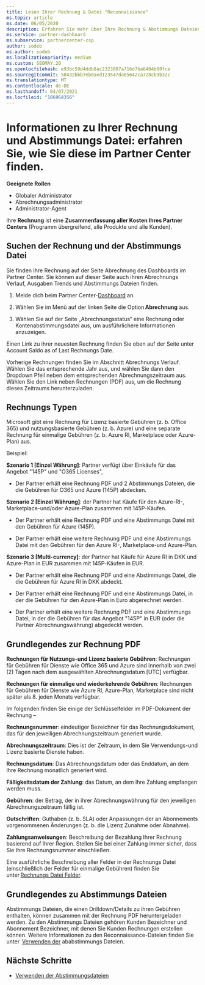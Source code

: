 ```yaml
---
title: Lesen Ihrer Rechnung & Datei "Reconnaissance"
ms.topic: article
ms.date: 06/05/2020
description: Erfahren Sie mehr über Ihre Rechnung & Abstimmungs Dateien. Ihre Rechnung zeigt Partner Center-Gebühren für das Programm, die Produkte und Kunden für diesen monatlichen Zeitraum an.
ms.service: partner-dashboard
ms.subservice: partnercenter-csp
author: sodeb
ms.author: sodeb
ms.localizationpriority: medium
ms.custom: SEOMAY.20
ms.openlocfilehash: e93bc59d4ddb8ac2323807a716d7ba6404b00fce
ms.sourcegitcommit: 58432bbb7eb0aed123547da65642ca728cb9b32c
ms.translationtype: MT
ms.contentlocale: de-DE
ms.lasthandoff: 04/07/2021
ms.locfileid: "106964356"
---
```

# <a name="understand-your-bill-and-reconciliation-file---learn-how-to-find-them-in-partner-center"></a>Informationen zu Ihrer Rechnung und Abstimmungs Datei: erfahren Sie, wie Sie diese im Partner Center finden.


**Geeignete Rollen**

- Globaler Administrator
- Abrechnungsadministrator
- Administrator-Agent


Ihre **Rechnung** ist eine **Zusammenfassung aller Kosten Ihres Partner Centers** (Programm übergreifend, alle Produkte und alle Kunden). 

## <a name="find-your-bill-and-reconciliation-file"></a>Suchen der Rechnung und der Abstimmungs Datei 

Sie finden Ihre Rechnung auf der Seite Abrechnung des Dashboards im Partner Center. Sie können auf dieser Seite auch ihren Abrechnungs Verlauf, Ausgaben Trends und Abstimmungs Dateien finden. 

1. Melde dich beim Partner Center-[Dashboard](https://partner.microsoft.com/dashboard/home) an. 

2. Wählen Sie im Menü auf der linken Seite die Option **Abrechnung** aus. 

3. Wählen Sie auf der Seite „Abrechnungsstatus“ eine Rechnung oder Kontenabstimmungsdatei aus, um ausführlichere Informationen anzuzeigen. 

Einen Link zu ihrer neuesten Rechnung finden Sie oben auf der Seite unter Account Saldo as of Last Rechnungs Date. 

Vorherige Rechnungen finden Sie im Abschnitt Abrechnungs Verlauf. Wählen Sie das entsprechende Jahr aus, und wählen Sie dann den Dropdown Pfeil neben dem entsprechenden Abrechnungszeitraum aus. Wählen Sie den Link neben Rechnungen (PDF) aus, um die Rechnung dieses Zeitraums herunterzuladen. 

## <a name="invoice-types"></a>Rechnungs Typen

Microsoft gibt eine Rechnung für Lizenz basierte Gebühren (z. b. Office 365) und nutzungsbasierte Gebühren (z. b. Azure) und eine separate Rechnung für einmalige Gebühren (z. b. Azure RI, Marketplace oder Azure-Plan) aus.

Beispiel:  

**Szenario 1 [Einzel Währung]**: Partner verfügt über Einkäufe für das Angebot "145P" und "O365 Licenses",  

- Der Partner erhält eine Rechnung PDF und 2 Abstimmungs Dateien, die die Gebühren für O365 und Azure (145P) abdecken.  

**Szenario 2 [Einzel Währung]**: der Partner hat Käufe für den Azure-RI-, Marketplace-und/oder Azure-Plan zusammen mit 145P-Käufen.

- Der Partner erhält eine Rechnung PDF und eine Abstimmungs Datei mit den Gebühren für Azure (145P). 

- Der Partner erhält eine weitere Rechnung PDF und eine Abstimmungs Datei mit den Gebühren für den Azure RI-, Marketplace-und Azure-Plan. 

**Szenario 3 [Multi-currency]**: der Partner hat Käufe für Azure RI in DKK und Azure-Plan in EUR zusammen mit 145P-Käufen in EUR.

- Der Partner erhält eine Rechnung PDF und eine Abstimmungs Datei, die die Gebühren für Azure RI in DKK abdeckt. 

- Der Partner erhält eine Rechnung PDF und eine Abstimmungs Datei, in der die Gebühren für den Azure-Plan in Euro abgerechnet werden. 

- Der Partner erhält eine weitere Rechnung PDF und eine Abstimmungs Datei, in der die Gebühren für das Angebot "145P" in EUR (oder die Partner Abrechnungswährung) abgedeckt werden. 


## <a name="understanding-invoice-pdf"></a>Grundlegendes zur Rechnung PDF 

**Rechnungen für Nutzungs-und Lizenz basierte Gebühren**: Rechnungen für Gebühren für Dienste wie Office 365 und Azure sind innerhalb von zwei (2) Tagen nach dem ausgewählten Abrechnungsdatum [UTC] verfügbar.  

**Rechnungen für einmalige und wiederkehrende Gebühren**: Rechnungen für Gebühren für Dienste wie Azure RI, Azure-Plan, Marketplace sind nicht später als 8. jeden Monats verfügbar.  

Im folgenden finden Sie einige der Schlüsselfelder im PDF-Dokument der Rechnung –

**Rechnungsnummer**: eindeutiger Bezeichner für das Rechnungsdokument, das für den jeweiligen Abrechnungszeitraum generiert wurde. 

**Abrechnungszeitraum**: Dies ist der Zeitraum, in dem Sie Verwendungs-und Lizenz basierte Dienste haben. 

**Rechnungsdatum**: Das Abrechnungsdatum oder das Enddatum, an dem Ihre Rechnung monatlich generiert wird. 

**Fälligkeitsdatum der Zahlung**: das Datum, an dem Ihre Zahlung empfangen werden muss. 

**Gebühren**: der Betrag, der in ihrer Abrechnungswährung für den jeweiligen Abrechnungszeitraum fällig ist. 

**Gutschriften**: Guthaben (z. b. SLA) oder Anpassungen der an Abonnements vorgenommenen Änderungen (z. b. die Lizenz Zunahme oder Abnahme). 

**Zahlungsanweisungen**: Beschreibung der Bezahlung Ihrer Rechnung basierend auf Ihrer Region. Stellen Sie bei einer Zahlung immer sicher, dass Sie Ihre Rechnungsnummer einschließen. 

Eine ausführliche Beschreibung aller Felder in der Rechnungs Datei (einschließlich der Felder für einmalige Gebühren) finden Sie unter [Rechnungs Datei Felder](invoice-file.md). 

## <a name="understand-reconciliation-files"></a>Grundlegendes zu Abstimmungs Dateien

 Abstimmungs Dateien, die einen Drilldown/Details zu ihren Gebühren enthalten, können zusammen mit der Rechnung PDF heruntergeladen werden. Zu den Abstimmungs Dateien gehören Kunden Bezeichner und Abonnement Bezeichner, mit denen Sie Kunden Rechnungen erstellen können. Weitere Informationen zu den Reconnaissance-Dateien finden Sie unter  [Verwenden der](use-the-reconciliation-files.md) ababstimmungs Dateien. 

## <a name="next-steps"></a>Nächste Schritte

- [Verwenden der Abstimmungsdateien](use-the-reconciliation-files.md)